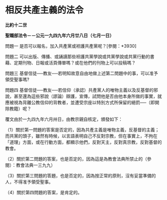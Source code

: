 # 相反共產主義的法令


**比約十二世**

**聖職部法令－－公元一九四九年六月廿八日（七月一日）**





問題一  是否可以報名，加入共產黨或袒護共產黨呢？[參閱：*3930]

問題二  可以出版、傳播、或誦讀那些袒護共黨學說或共黨學說或共黨行動的書藉、定期刊物、日報或活頁傳單嗎？或在他們的刊物上可以投稿嗎？

問題三  基督信徒──教友──若明知故意自由地做上述第二問題中的事，可以准予領受聖事嗎?

問題四  基督信徒──教友──若信仰（承認）共產黨人的唯物主義以及反基督的邪說，甚至還為這些邪說（謬論）辯護，宣傳，試問他是否由他本身所做的事實，就應被視為背離公教信仰的背教者，並遭受宗座以特別方式所保留的絕罰──（即開除教籍）呢？

覆文由於一九四九年六月卅日，由教宗親自核定，頒發如下：

（1）關於第一問題的答案是否定的，因為共產主義是唯物主義，反基督的主義；而共黨的頭子，雖然有時候，以言語表明自己不反對宗教，但在事實上，不拘在「道理」方面，或在行動方面，都顯示他們，反對天主，反對真宗教，反對基督的教會。

（2）關於第二問題的答案，也是否定的，因為這是為教會法典所禁止的（參閱）：教會法典一三九九）

（3）關於第三問題的答題，也是否定的，因為按正常的原則，沒有妥當準備的人，不得准予領受聖事。

（4）關於第四問題的答案，是肯定的。

